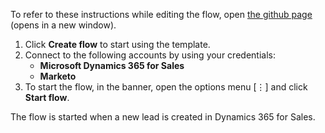 To refer to these instructions while editing the flow, open [the github page](https://github.com/ot4i/app-connect-templates/tree/master/resources/markdown/Sync%20leads%20from%20Microsoft%20Dynamics%20365%20to%20Marketo_instructions.md) (opens in a new window).

1.	Click **Create flow** to start using the template.
2.	Connect to the following accounts by using your credentials:
    -	**Microsoft Dynamics 365 for Sales** 
    - **Marketo**
3.	To start the flow, in the banner, open the options menu [⋮] and click **Start flow**.

The flow is started when a new lead is created in Dynamics 365 for Sales.
